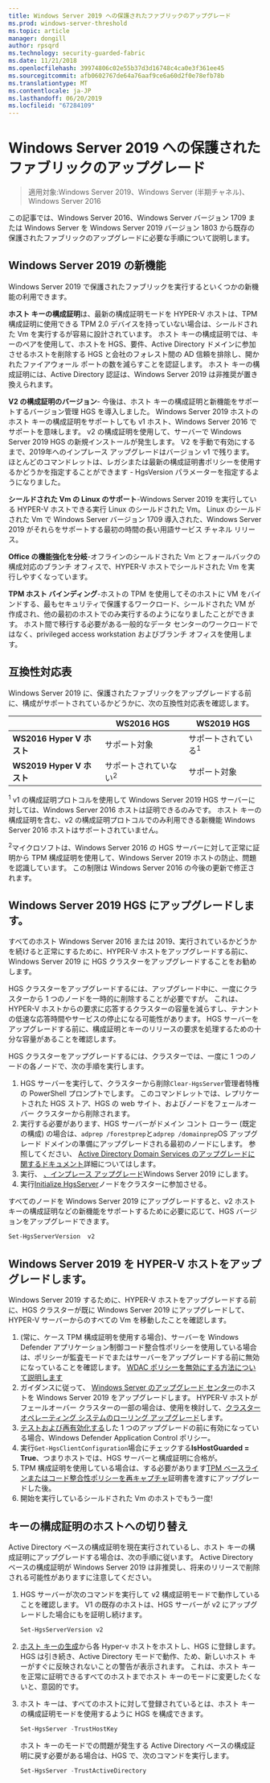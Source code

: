 ```yaml
---
title: Windows Server 2019 への保護されたファブリックのアップグレード
ms.prod: windows-server-threshold
ms.topic: article
manager: dongill
author: rpsqrd
ms.technology: security-guarded-fabric
ms.date: 11/21/2018
ms.openlocfilehash: 39974806c02e55b37d3d16748c4ca0e3f361ee45
ms.sourcegitcommit: afb0602767de64a76aaf9ce6a60d2f0e78efb78b
ms.translationtype: MT
ms.contentlocale: ja-JP
ms.lasthandoff: 06/20/2019
ms.locfileid: "67284109"
---
```

# <a name="upgrade-a-guarded-fabric-to-windows-server-2019"></a>Windows Server 2019 への保護されたファブリックのアップグレード

> 適用対象:Windows Server 2019、Windows Server (半期チャネル)、Windows Server 2016

この記事では、Windows Server 2016、Windows Server バージョン 1709 または Windows Server を Windows Server 2019 バージョン 1803 から既存の保護されたファブリックのアップグレードに必要な手順について説明します。

## <a name="whats-new-in-windows-server-2019"></a>Windows Server 2019 の新機能

Windows Server 2019 で保護されたファブリックを実行するといくつかの新機能の利用できます。

**ホスト キーの構成証明**は、最新の構成証明モードを HYPER-V ホストは、TPM 構成証明に使用できる TPM 2.0 デバイスを持っていない場合は、シールドされた Vm を実行するが容易に設計されています。 ホスト キーの構成証明では、キーのペアを使用して、ホストを HGS、要件、Active Directory ドメインに参加させるホストを削除する HGS と会社のフォレスト間の AD 信頼を排除し、開かれたファイアウォール ポートの数を減らすことを認証します。 ホスト キーの構成証明には、Active Directory 認証は、Windows Server 2019 は非推奨が置き換えられます。

**V2 の構成証明のバージョン**- 今後は、ホスト キーの構成証明と新機能をサポートするバージョン管理 HGS を導入しました。 Windows Server 2019 ホストのホスト キーの構成証明をサポートしても v1 ホスト、Windows Server 2016 でサポートを意味します。 v2 の構成証明を使用して、サーバーで Windows Server 2019 HGS の新規インストールが発生します。 V2 を手動で有効にするまで、2019年へのインプレース アップグレードはバージョン v1 で残ります。 ほとんどのコマンドレットは、レガシまたは最新の構成証明書ポリシーを使用するかどうかを指定することができます - HgsVersion パラメーターを指定するようになりました。

**シールドされた Vm の Linux のサポート**-Windows Server 2019 を実行している HYPER-V ホストできる実行 Linux のシールドされた Vm。 Linux のシールドされた Vm で Windows Server バージョン 1709 導入された、Windows Server 2019 がそれらをサポートする最初の時間の長い用語サービス チャネル リリース。

**Office の機能強化を分岐**-オフラインのシールドされた Vm とフォールバックの構成対応のブランチ オフィスで、HYPER-V ホストでシールドされた Vm を実行しやすくなっています。

**TPM ホスト バインディング**-ホストの TPM を使用してそのホストに VM をバインドする、最もセキュリティで保護するワークロード、シールドされた VM が作成され、他の最初のホストでのみ実行するのようになりましたことができます。 ホスト間で移行する必要がある一般的なデータ センターのワークロードではなく、privileged access workstation およびブランチ オフィスを使用します。

## <a name="compatibility-matrix"></a>互換性対応表

Windows Server 2019 に、保護されたファブリックをアップグレードする前に、構成がサポートされているかどうかに、次の互換性対応表を確認します。

|  | WS2016 HGS | WS2019 HGS|
|---|---|---|
|**WS2016 Hyper V ホスト** | サポート対象 | サポートされている<sup>1</sup>|
|**WS2019 Hyper V ホスト** | サポートされていない<sup>2</sup> | サポート対象|

<sup>1</sup> v1 の構成証明プロトコルを使用して Windows Server 2019 HGS サーバーに対しては、Windows Server 2016 ホストは証明できるのみです。 ホスト キーの構成証明を含む、v2 の構成証明プロトコルでのみ利用できる新機能 Windows Server 2016 ホストはサポートされていません。

<sup>2</sup>マイクロソフトは、Windows Server 2016 の HGS サーバーに対して正常に証明から TPM 構成証明を使用して、Windows Server 2019 ホストの防止、問題を認識しています。 この制限は Windows Server 2016 の今後の更新で修正されます。

## <a name="upgrade-hgs-to-windows-server-2019"></a>Windows Server 2019 HGS にアップグレードします。

すべてのホスト Windows Server 2016 または 2019、実行されているかどうかを続けると正常にするために、HYPER-V ホストをアップグレードする前に、Windows Server 2019 に HGS クラスターをアップグレードすることをお勧めします。

HGS クラスターをアップグレードするには、アップグレード中に、一度にクラスターから 1 つのノードを一時的に削除することが必要ですが。 これは、HYPER-V ホストからの要求に応答するクラスターの容量を減らすし、テナントの低速な応答時間やサービスの停止になる可能性があります。 HGS サーバーをアップグレードする前に、構成証明とキーのリリースの要求を処理するための十分な容量があることを確認します。

HGS クラスターをアップグレードするには、クラスターでは、一度に 1 つのノードの各ノードで、次の手順を実行します。

1.  HGS サーバーを実行して、クラスターから削除`Clear-HgsServer`管理者特権の PowerShell プロンプトでします。 このコマンドレットでは、レプリケートされた HGS ストア、HGS の web サイト、およびノードをフェールオーバー クラスターから削除されます。
2.  実行する必要があります、HGS サーバーがドメイン コント ローラー (既定の構成) の場合は、`adprep /forestprep`と`adprep /domainprep`OS アップグレード ドメインの準備にアップグレードされる最初のノードにします。 参照してください、 [Active Directory Domain Services のアップグレードに関するドキュメント](https://docs.microsoft.com/windows-server/identity/ad-ds/deploy/upgrade-domain-controllers#supported-in-place-upgrade-paths)詳細についてはします。
3.  実行、 [、インプレース アップグレード](../../get-started-19/install-upgrade-migrate-19.md)Windows Server 2019 にします。
4.  実行[Initialize HgsServer](guarded-fabric-configure-additional-hgs-nodes.md)ノードをクラスターに参加させる。

すべてのノードを Windows Server 2019 にアップグレードすると、v2 ホスト キーの構成証明などの新機能をサポートするために必要に応じて、HGS バージョンをアップグレードできます。

```powershell
Set-HgsServerVersion  v2
```

## <a name="upgrade-hyper-v-hosts-to-windows-server-2019"></a>Windows Server 2019 を HYPER-V ホストをアップグレードします。

Windows Server 2019 するために、HYPER-V ホストをアップグレードする前に、HGS クラスターが既に Windows Server 2019 にアップグレードして、HYPER-V サーバーからのすべての Vm を移動したことを確認します。

1.  (常に、ケース TPM 構成証明を使用する場合)、サーバーを Windows Defender アプリケーション制御コード整合性ポリシーを使用している場合は、ポリシーが監査モードでまたはサーバーをアップグレードする前に無効になっていることを確認します。 [WDAC ポリシーを無効にする方法について説明します](https://docs.microsoft.com/windows/security/threat-protection/windows-defender-application-control/disable-windows-defender-application-control-policies)
2.  ガイダンスに従って、 [Windows Server のアップグレード センター](http://aka.ms/upgradecenter)のホストを Windows Server 2019 をアップグレードします。 HYPER-V ホストがフェールオーバー クラスターの一部の場合は、使用を検討して、[クラスター オペレーティング システムのローリング アップグレード](../../failover-clustering/Cluster-Operating-System-Rolling-Upgrade.md)します。
3.  [テストおよび再有効化する](https://docs.microsoft.com/windows/security/threat-protection/windows-defender-application-control/audit-windows-defender-application-control-policies)した 1 つのアップグレードの前に有効になっている場合、Windows Defender Application Control ポリシー。
4.  実行`Get-HgsClientConfiguration`場合にチェックする**IsHostGuarded = True**、つまりホストでは、HGS サーバーと構成証明に合格が。
5.  TPM 構成証明を使用している場合は、する必要があります[TPM ベースラインまたはコード整合性ポリシーを再キャプチャ](guarded-fabric-add-host-information-for-tpm-trusted-attestation.md)証明書を渡すにアップグレードした後。
6.  開始を実行しているシールドされた Vm のホストでもう一度!

## <a name="switch-to-host-key-attestation"></a>キーの構成証明のホストへの切り替え

Active Directory ベースの構成証明を現在実行されているし、ホスト キーの構成証明にアップグレードする場合は、次の手順に従います。 Active Directory ベースの構成証明が Windows Server 2019 は非推奨し、将来のリリースで削除される可能性がありますに注意してください。

1.  HGS サーバーが次のコマンドを実行して v2 構成証明モードで動作していることを確認します。 V1 の既存のホストは、HGS サーバーが v2 にアップグレードした場合にもを証明し続けます。

    ```powershell
    Set-HgsServerVersion v2
    ```

2.  [ホスト キーの生成](guarded-fabric-create-host-key.md)から各 Hyper-v ホストをホストし、HGS に登録します。 HGS は引き続き、Active Directory モードで動作、ため、新しいホスト キーがすぐに反映されないことの警告が表示されます。 これは、ホスト キーを正常に証明できるすべてのホストまでホスト キーのモードに変更したくないと、意図的です。

3.  ホスト キーは、すべてのホストに対して登録されているとは、ホスト キーの構成証明モードを使用するように HGS を構成できます。

    ```powershell
    Set-HgsServer -TrustHostKey
    ```

    ホスト キーのモードでの問題が発生する Active Directory ベースの構成証明に戻す必要がある場合は、HGS で、次のコマンドを実行します。

    ```powershell
    Set-HgsServer -TrustActiveDirectory
    ```